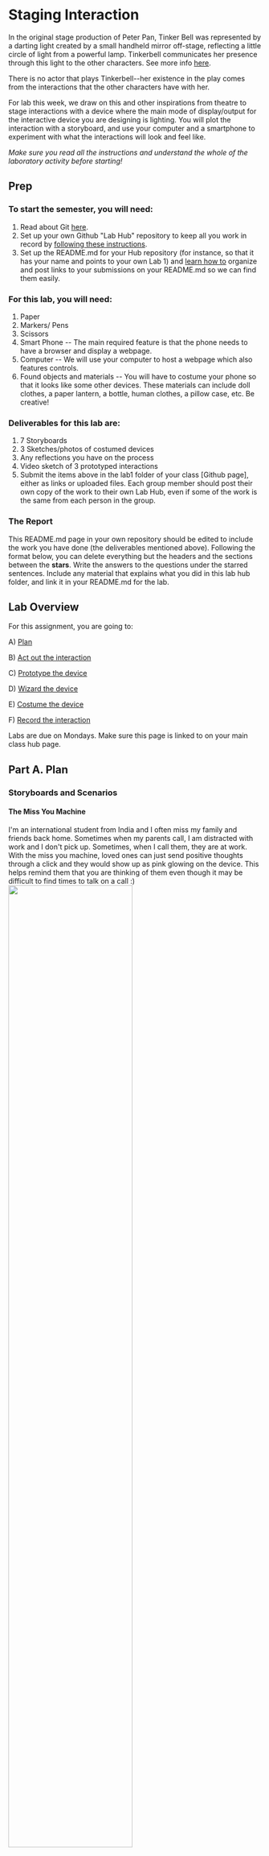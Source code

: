 

# Staging Interaction

In the original stage production of Peter Pan, Tinker Bell was represented by a darting light created by a small handheld mirror off-stage, reflecting a little circle of light from a powerful lamp. Tinkerbell communicates her presence through this light to the other characters. See more info [here](https://en.wikipedia.org/wiki/Tinker_Bell). 

There is no actor that plays Tinkerbell--her existence in the play comes from the interactions that the other characters have with her.

For lab this week, we draw on this and other inspirations from theatre to stage interactions with a device where the main mode of display/output for the interactive device you are designing is lighting. You will plot the interaction with a storyboard, and use your computer and a smartphone to experiment with what the interactions will look and feel like. 

_Make sure you read all the instructions and understand the whole of the laboratory activity before starting!_



## Prep

### To start the semester, you will need:
1. Read about Git [here](https://git-scm.com/book/en/v2/Getting-Started-What-is-Git%3F).
2. Set up your own Github "Lab Hub" repository to keep all you work in record by [following these instructions](https://github.com/FAR-Lab/Developing-and-Designing-Interactive-Devices/blob/2021Fall/readings/Submitting%20Labs.md).
3. Set up the README.md for your Hub repository (for instance, so that it has your name and points to your own Lab 1) and [learn how to](https://guides.github.com/features/mastering-markdown/) organize and post links to your submissions on your README.md so we can find them easily.


### For this lab, you will need:
1. Paper
2. Markers/ Pens
3. Scissors
4. Smart Phone -- The main required feature is that the phone needs to have a browser and display a webpage.
5. Computer -- We will use your computer to host a webpage which also features controls.
6. Found objects and materials -- You will have to costume your phone so that it looks like some other devices. These materials can include doll clothes, a paper lantern, a bottle, human clothes, a pillow case, etc. Be creative!

### Deliverables for this lab are: 
1. 7 Storyboards
1. 3 Sketches/photos of costumed devices
1. Any reflections you have on the process
1. Video sketch of 3 prototyped interactions
1. Submit the items above in the lab1 folder of your class [Github page], either as links or uploaded files. Each group member should post their own copy of the work to their own Lab Hub, even if some of the work is the same from each person in the group.

### The Report
This README.md page in your own repository should be edited to include the work you have done (the deliverables mentioned above). Following the format below, you can delete everything but the headers and the sections between the **stars**. Write the answers to the questions under the starred sentences. Include any material that explains what you did in this lab hub folder, and link it in your README.md for the lab.

## Lab Overview
For this assignment, you are going to:

A) [Plan](#part-a-plan) 

B) [Act out the interaction](#part-b-act-out-the-interaction) 

C) [Prototype the device](#part-c-prototype-the-device)

D) [Wizard the device](#part-d-wizard-the-device) 

E) [Costume the device](#part-e-costume-the-device)

F) [Record the interaction](#part-f-record)

Labs are due on Mondays. Make sure this page is linked to on your main class hub page.

## Part A. Plan 

### Storyboards and Scenarios

#### The Miss You Machine
I'm an international student from India and I often miss my family and friends back home. Sometimes when my parents call, I am distracted with work and I don't pick up. Sometimes, when I call them, they are at work. With the miss you machine, loved ones can just send positive thoughts through a click and they would show up as pink glowing on the device. This helps remind them that you are thinking of them even though it may be difficult to find times to talk on a call :)  
<img src="https://github.com/anjvyas/Interactive-Lab-Hub/blob/Fall2022/Lab%201/miss_you_machine.jpg" width=70% height=70%>

#### Hydratinator
When I am in my zone while studying or working, I often forget to drink water for hours. Then my head starts hurting and it takes me a while to realize that I just need to drink water. The hydratinator aims to solve this by glowing blue periodically to remind the user to stay hydrated!
<img src="https://github.com/anjvyas/Interactive-Lab-Hub/blob/Fall2022/Lab%201/hydratinator.jpg" width=70% height=70%>

#### Weather Buddy
A lot of times when I leave home in a rush, I forget to check the weather and don't grab my umbrella. Sometimes I end up feeling cold because I underestimate how chilly it is going to be. Even though it is easy to swipe left and check the weather app or ask Google/Siri, I forget to do it. I would appreciate a visual reminder that I can see right in front of me as I am leaving my home or getting ready. This is why I believe 'weather buddy' would be useful - it can make sounds and change colors based on the weather!
<img src="https://github.com/anjvyas/Interactive-Lab-Hub/blob/Fall2022/Lab%201/weather_buddy.jpg" width=70% height=70%>

#### A simple way to grab a prof's attention from the back of a big classroom
I have often sat in classrooms that are very big and I can imagine it being difficult for professors to see people raising their hands. This light device might be a good solution for this issue. Different colors can also be used to signify different things.
<img src="https://github.com/anjvyas/Interactive-Lab-Hub/blob/Fall2022/Lab%201/lecture.jpg" width=70% height=70%>

#### A spooky interactive halloween decoration
I love halloween and thought of making a spooky ghost decoration that can be placed in a pitch dark room. When someone enters, the lights can turn on and make a spooky sound!
<img src="https://github.com/anjvyas/Interactive-Lab-Hub/blob/Fall2022/Lab%201/spooky.jpg" width=70% height=70%>

#### A night light + sleep sounds player
Sometimes sounds of the city can make it difficult to sleep so a white noise machine or peaceful sound player can help a lot.
<img src="https://github.com/anjvyas/Interactive-Lab-Hub/blob/Fall2022/Lab%201/night_light.jpg" width=70% height=70%>

#### A book light that can play ambient sounds
To emulate the feeling of curling up by a bonfire, or sitting in a park or any kind of nature related setting while sitting right at home and reading a book. The light's colors can also be changed to make reading feel even more magical :)
<img src="https://github.com/anjvyas/Interactive-Lab-Hub/blob/Fall2022/Lab%201/book_light.jpg" width=70% height=70%>

### Feedback
As I faced some technical issues during the lab, I wasn't able to get feedback on my storyboards from my group. However, I did show them to my friends and they suggested:
- The lights could potentially be distracting for professors as they try to teach.
- It would be helpful to make the hydratinator and miss you machine more portable somehow (maybe they could take up the form of wearables of some kind or smaller devices that can latch onto a laptop itself).
- The light brightness/intensity should be adjustable, especially for the night light.

## Part B. Act out the Interaction

I acted out the interactions corresponding to the first 3 storyboards shown above by using tinkerbelle on my phone as well as laptop. The device screen was the phone's screen and I used the laptop to change the colors. As I was acting out the interaction I realised that the lights might be a little dim to catch the attention of a person and adding some kind of sound might be necessary.

## Part C. Prototype the device

\*\***Give us feedback on Tinkerbelle.**\*\*
I really enjoyed using Tinkerbelle! The only feedback I have for it is that it is a bit confusing to figure out what the Jane Wren and Tinkerbelle buttons do without any labels.

## Part D. Wizard the device
I did not face any trouble wizarding the device and setting everything up. I made use of some tape, colored paper and markers for this. 
[![Setup Video](https://img.youtube.com/vi/2eptFcXcbFk/0.jpg)](https://youtu.be/2eptFcXcbFk)


## Part E. Costume the device

I wanted to keep the design as simple as possible while making sure to add some colors and playfulness :)
<img src="https://github.com/anjvyas/Interactive-Lab-Hub/blob/Fall2022/Lab%201/costume.jpg" width=70% height=70%>


## Part F. Record
[![Staging Interactions Video](https://img.youtube.com/vi/3Q6mQROwuEc/0.jpg)](https://youtu.be/3Q6mQROwuEc)


I filmed the interactions video by myself and made use of iMovie! The hydratinator name was inspired by Dr. Doofenshmirtz because he adds "inator" to all his inventions' names and the idea was inspired by this awesome bottle I recently started using - https://hidratespark.com.



# Staging Interaction, Part 2 

This describes the second week's work for this lab activity.


## Prep (to be done before Lab on Wednesday)

You will be assigned three partners from another group. Go to their github pages, view their videos, and provide them with reactions, suggestions & feedback: explain to them what you saw happening in their video. Guess the scene and the goals of the character. Ask them about anything that wasn’t clear. 

\*\***Summarize feedback from your partners here.**\*\*

## Make it your own

Do last week’s assignment again, but this time: 
1) It doesn’t have to (just) use light, 
2) You can use any modality (e.g., vibration, sound) to prototype the behaviors! Again, be creative! Feel free to fork and modify the tinkerbell code! 
3) We will be grading with an emphasis on creativity. 

## Part A. Plan 

### Storyboards and Scenarios
I wanted to build on some of the feedback that I received for the prototypes in part 1. I realized that the original prototypes would not be very convenient for users because they are not portable. Putting myself in their shoes, I realized that if I am out and about or even just not at home, I would not take a stand and big display along with me. I also wanted to explore what it would be like to combine the functionality of the 3 devices into one because it did not seem very difficult to do so.

This is why I envisioned the new device to be much smaller than the original ones (the size of an apple watch screen) and it can be affixed to any surface with some materials and casing that come with it to provide flexibility for the people using it. 

#### Sending positive thoughts (2 different scenarios)
Attached to a laptop <br />
<img src="https://github.com/anjvyas/Interactive-Lab-Hub/blob/Fall2022/Lab%201/miss_you_machine2.jpg" width=70% height=70%> <br />
Attached to a phone <br />
<img src="https://github.com/anjvyas/Interactive-Lab-Hub/blob/Fall2022/Lab%201/miss_you_machine3.jpg" width=70% height=70%>

#### Hydration reminders
Attached to a bottle <br />
<img src="https://github.com/anjvyas/Interactive-Lab-Hub/blob/Fall2022/Lab%201/hydratinator2.jpg" width=70% height=70%> <br />
Attached to a laptop <br />
<img src="https://github.com/anjvyas/Interactive-Lab-Hub/blob/Fall2022/Lab%201/hydratinator3_a.jpg" width=70% height=70%> <br />
<img src="https://github.com/anjvyas/Interactive-Lab-Hub/blob/Fall2022/Lab%201/hydratinator3_b.jpg" width=70% height=70%> <br />
Attached to a phone <br />
<img src="https://github.com/anjvyas/Interactive-Lab-Hub/blob/Fall2022/Lab%201/hydratinator4.jpg" width=70% height=70%> <br />

#### Checking the weather
Attached to a door handle (rainy weather) <br />
<img src="https://github.com/anjvyas/Interactive-Lab-Hub/blob/Fall2022/Lab%201/weather_buddy2.jpg" width=70% height=70%> <br />
Attached to a door handle (sunny weather) <br />
<img src="https://github.com/anjvyas/Interactive-Lab-Hub/blob/Fall2022/Lab%201/weather_buddy3.jpg" width=70% height=70%> <br />

### Feedback
This is the feedback I received from the people at my table:
- Maybe stick to one idea so it's not confusing for the user - at least initially.
- Rahul thought the hydration one was probably the most useful one that I could start off with.
- Also brought up the point of how each different purpose would require different backend functionality to make it work. For instance the miss you machine functionality would require an app and account system that can let loved ones click and send a positive thought to the right machine somehow. The hydratinator functionality would need a timer system that can be adjusted by the user to specify their preferred goals and frequency. Lastly, the weather buddy would need visuals / animations for many different scenarios and also be able to pull and use data from a weather API somehow. 

## Part B. Act out the Interaction

I acted out the interactions corresponding to a few of the storyboards shown above by using tinkerbelle on my iPad as well as apple watch (after removing the band and following the steps in [this article](https://www.igeeksblog.com/how-to-use-internet-on-apple-watch/) as apple watches don't directly offer browsers). The device screen was the apple watch's screen and my friend used the laptop to change the colors.

## Part C. Prototype the device

\*\***Give us feedback on Tinkerbelle.**\*\*
Another minor idea I have for tinkerbelle is - it would be nice to be able to hide the buttons and color picker so the interaction looks more natural.

## Part D. Wizard the device
I did not face any trouble wizarding the device and setting everything up. I just removed the watch band from my watch and placed it on the surface of interest (I did not use tape because I did not want to damage the screen).
[![Setup Video](https://img.youtube.com/vi/07ri44fZSwU/0.jpg)](https://youtu.be/07ri44fZSwU)


## Part E. Costume the device

<img src="https://github.com/anjvyas/Interactive-Lab-Hub/blob/Fall2022/Lab%201/costume2.jpg" width=70% height=70%>


## Part F. Record
[![Staging Interactions Video](https://img.youtube.com/vi/CZ8COZmpncA/0.jpg)](https://youtu.be/CZ8COZmpncA)


I filmed the interactions video with the help of my friend (who is not in the class) and made use of iMovie.

